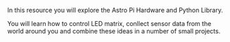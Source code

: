 In this resource you will explore the Astro Pi Hardware and Python Library.

You will learn how to control LED matrix, conllect sensor data from the world around you and combine these ideas in a number of small projects.
